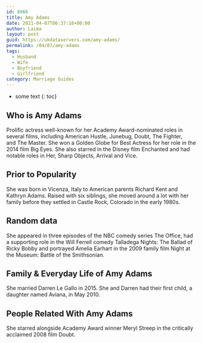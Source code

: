 ```yaml
---
id: 8966
title: Amy Adams
date: 2021-04-07T06:37:18+00:00
author: Laima
layout: post
guid: https://ukdataservers.com/amy-adams/
permalink: /04/07/amy-adams
tags:
  - Husband
  - Wife
  - Boyfriend
  - Girlfriend
category: Marriage Guides
---
```


* some text
{: toc}


## Who is Amy Adams
                  
                  
                  
Prolific actress well-known for her Academy Award-nominated roles in several films, including American Hustle, Junebug, Doubt, The Fighter, and The Master. She won a Golden Globe for Best Actress for her role in the 2014 film Big Eyes. She also starred in the Disney film Enchanted and had notable roles in Her, Sharp Objects, Arrival and Vice.  
                  
              
            
              
            
                
                
                
## Prior to Popularity
                  
                  
                  
She was born in Vicenza, Italy to American parents Richard Kent and Kathryn Adams. Raised with six siblings, she moved around a lot with her family before they settled in Castle Rock, Colorado in the early 1980s. 
                  
              
            
              
            
                
                
                
## Random data
                  
                  
                  
She appeared in three episodes of the NBC comedy series The Office, had a supporting role in the Will Ferrell comedy Talladega Nights: The Ballad of Ricky Bobby and portrayed Amelia Earhart in the 2009 family film Night at the Museum: Battle of the Smithsonian. 
                  
              
            
              
            
                
                
                
## Family & Everyday Life of Amy Adams
                  
                  
                  
She married Darren Le Gallo in 2015. She and Darren had their first child, a daughter named Aviana, in May 2010. 
                  
              
            
              
            
                
                
                
## People Related With Amy Adams
                  
                  
                  
She starred alongside Academy Award winner Meryl Streep in the critically acclaimed 2008 film Doubt.
                  
              
            
              
            
                
              
            
              
              
            
            
              
            
          
          
          